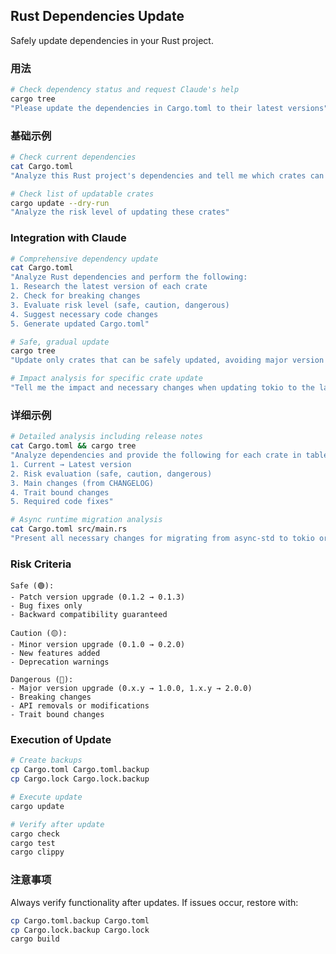 ## Rust Dependencies Update

Safely update dependencies in your Rust project.

### 用法

```bash
# Check dependency status and request Claude's help
cargo tree
"Please update the dependencies in Cargo.toml to their latest versions"
```

### 基础示例

```bash
# Check current dependencies
cat Cargo.toml
"Analyze this Rust project's dependencies and tell me which crates can be updated"

# Check list of updatable crates
cargo update --dry-run
"Analyze the risk level of updating these crates"
```

### Integration with Claude

```bash
# Comprehensive dependency update
cat Cargo.toml
"Analyze Rust dependencies and perform the following:
1. Research the latest version of each crate
2. Check for breaking changes
3. Evaluate risk level (safe, caution, dangerous)
4. Suggest necessary code changes
5. Generate updated Cargo.toml"

# Safe, gradual update
cargo tree
"Update only crates that can be safely updated, avoiding major version upgrades"

# Impact analysis for specific crate update
"Tell me the impact and necessary changes when updating tokio to the latest version"
```

### 详细示例

```bash
# Detailed analysis including release notes
cat Cargo.toml && cargo tree
"Analyze dependencies and provide the following for each crate in table format:
1. Current → Latest version
2. Risk evaluation (safe, caution, dangerous)
3. Main changes (from CHANGELOG)
4. Trait bound changes
5. Required code fixes"

# Async runtime migration analysis
cat Cargo.toml src/main.rs
"Present all necessary changes for migrating from async-std to tokio or upgrading tokio to a new major version"
```

### Risk Criteria

```
Safe (🟢):
- Patch version upgrade (0.1.2 → 0.1.3)
- Bug fixes only
- Backward compatibility guaranteed

Caution (🟡):
- Minor version upgrade (0.1.0 → 0.2.0)
- New features added
- Deprecation warnings

Dangerous (🔴):
- Major version upgrade (0.x.y → 1.0.0, 1.x.y → 2.0.0)
- Breaking changes
- API removals or modifications
- Trait bound changes
```

### Execution of Update

```bash
# Create backups
cp Cargo.toml Cargo.toml.backup
cp Cargo.lock Cargo.lock.backup

# Execute update
cargo update

# Verify after update
cargo check
cargo test
cargo clippy
```

### 注意事项

Always verify functionality after updates. If issues occur, restore with:

```bash
cp Cargo.toml.backup Cargo.toml
cp Cargo.lock.backup Cargo.lock
cargo build
```
